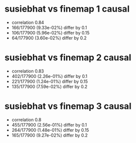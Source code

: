 # susiebhat vs finemap  1 causal

- correlation 0.84
- 166/177900 (9.33e-02%) differ by 0.1
- 106/177900 (5.96e-02%) differ by 0.15
- 64/177900 (3.60e-02%) differ by 0.2


# susiebhat vs finemap  2 causal

- correlation 0.83
- 402/177900 (2.26e-01%) differ by 0.1
- 221/177900 (1.24e-01%) differ by 0.15
- 135/177900 (7.59e-02%) differ by 0.2


# susiebhat vs finemap  3 causal

- correlation 0.8
- 455/177900 (2.56e-01%) differ by 0.1
- 264/177900 (1.48e-01%) differ by 0.15
- 165/177900 (9.27e-02%) differ by 0.2


